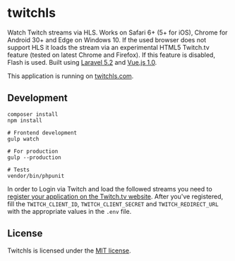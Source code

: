 # twitchls

Watch Twitch streams via HLS. Works on Safari 6+ (5+ for iOS), Chrome for Android 30+ and Edge on Windows 10. If the used browser does not support HLS it loads the stream via an experimental HTML5 Twitch.tv feature (tested on latest Chrome and Firefox). If this feature is disabled, Flash is used. Built using [Laravel 5.2](https://laravel.com/) and [Vue.js 1.0](http://vuejs.org).

This application is running on [twitchls.com](https://twitchls.com).

## Development

```shell
composer install
npm install

# Frontend development
gulp watch

# For production
gulp --production

# Tests
vendor/bin/phpunit
```

In order to Login via Twitch and load the followed streams you need to [register your application on the Twitch.tv website](http://www.twitch.tv/settings/connections). After you've registered, fill the `TWITCH_CLIENT_ID`, `TWITCH_CLIENT_SECRET` and `TWITCH_REDIRECT_URL` with the appropriate values in the `.env` file.

## License

Twitchls is licensed under the [MIT license](http://opensource.org/licenses/MIT).

